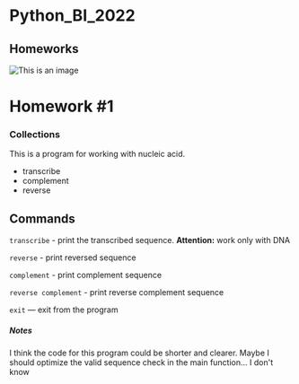 # Python_BI_2022
## Homeworks 

![This is an image](https://bipbap.ru/wp-content/uploads/2017/09/81736420_4601429_milii_kot_2012.jpg)

# Homework #1
### Collections

This is a program for working with nucleic acid.

- transcribe
- complement 
- reverse

## Commands

`transcribe` - print the transcribed sequence. **Attention:** work only with DNA

`reverse` - print reversed sequence

`complement` - print complement sequence

`reverse complement` - print reverse complement sequence

`exit` — exit from the program


##### Notes
I think the code for this program could be shorter and clearer. Maybe I should optimize the valid sequence check in the main function... I don't know
